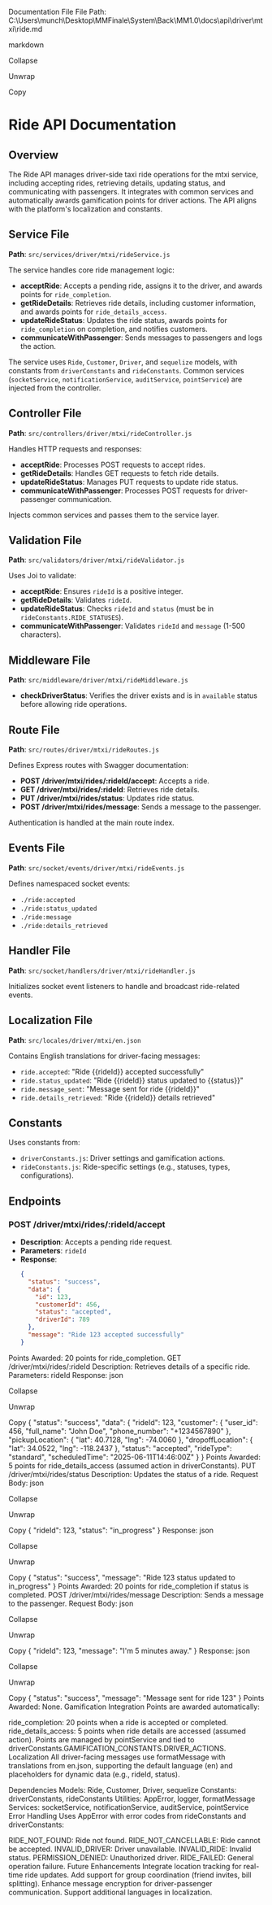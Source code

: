 Documentation File
File Path: C:\Users\munch\Desktop\MMFinale\System\Back\MM1.0\docs\api\driver\mtxi\ride.md

markdown

Collapse

Unwrap

Copy
# Ride API Documentation

## Overview
The Ride API manages driver-side taxi ride operations for the mtxi service, including accepting rides, retrieving details, updating status, and communicating with passengers. It integrates with common services and automatically awards gamification points for driver actions. The API aligns with the platform's localization and constants.

## Service File
**Path**: `src/services/driver/mtxi/rideService.js`

The service handles core ride management logic:
- **acceptRide**: Accepts a pending ride, assigns it to the driver, and awards points for `ride_completion`.
- **getRideDetails**: Retrieves ride details, including customer information, and awards points for `ride_details_access`.
- **updateRideStatus**: Updates the ride status, awards points for `ride_completion` on completion, and notifies customers.
- **communicateWithPassenger**: Sends messages to passengers and logs the action.

The service uses `Ride`, `Customer`, `Driver`, and `sequelize` models, with constants from `driverConstants` and `rideConstants`. Common services (`socketService`, `notificationService`, `auditService`, `pointService`) are injected from the controller.

## Controller File
**Path**: `src/controllers/driver/mtxi/rideController.js`

Handles HTTP requests and responses:
- **acceptRide**: Processes POST requests to accept rides.
- **getRideDetails**: Handles GET requests to fetch ride details.
- **updateRideStatus**: Manages PUT requests to update ride status.
- **communicateWithPassenger**: Processes POST requests for driver-passenger communication.

Injects common services and passes them to the service layer.

## Validation File
**Path**: `src/validators/driver/mtxi/rideValidator.js`

Uses Joi to validate:
- **acceptRide**: Ensures `rideId` is a positive integer.
- **getRideDetails**: Validates `rideId`.
- **updateRideStatus**: Checks `rideId` and `status` (must be in `rideConstants.RIDE_STATUSES`).
- **communicateWithPassenger**: Validates `rideId` and `message` (1-500 characters).

## Middleware File
**Path**: `src/middleware/driver/mtxi/rideMiddleware.js`

- **checkDriverStatus**: Verifies the driver exists and is in `available` status before allowing ride operations.

## Route File
**Path**: `src/routes/driver/mtxi/rideRoutes.js`

Defines Express routes with Swagger documentation:
- **POST /driver/mtxi/rides/:rideId/accept**: Accepts a ride.
- **GET /driver/mtxi/rides/:rideId**: Retrieves ride details.
- **PUT /driver/mtxi/rides/status**: Updates ride status.
- **POST /driver/mtxi/rides/message**: Sends a message to the passenger.

Authentication is handled at the main route index.

## Events File
**Path**: `src/socket/events/driver/mtxi/rideEvents.js`

Defines namespaced socket events:
- `./ride:accepted`
- `./ride:status_updated`
- `./ride:message`
- `./ride:details_retrieved`

## Handler File
**Path**: `src/socket/handlers/driver/mtxi/rideHandler.js`

Initializes socket event listeners to handle and broadcast ride-related events.

## Localization File
**Path**: `src/locales/driver/mtxi/en.json`

Contains English translations for driver-facing messages:
- `ride.accepted`: "Ride {{rideId}} accepted successfully"
- `ride.status_updated`: "Ride {{rideId}} status updated to {{status}}"
- `ride.message_sent`: "Message sent for ride {{rideId}}"
- `ride.details_retrieved`: "Ride {{rideId}} details retrieved"

## Constants
Uses constants from:
- `driverConstants.js`: Driver settings and gamification actions.
- `rideConstants.js`: Ride-specific settings (e.g., statuses, types, configurations).

## Endpoints

### POST /driver/mtxi/rides/:rideId/accept
- **Description**: Accepts a pending ride request.
- **Parameters**: `rideId`
- **Response**:
  ```json
  {
    "status": "success",
    "data": {
      "id": 123,
      "customerId": 456,
      "status": "accepted",
      "driverId": 789
    },
    "message": "Ride 123 accepted successfully"
  }
Points Awarded: 20 points for ride_completion.
GET /driver/mtxi/rides/:rideId
Description: Retrieves details of a specific ride.
Parameters: rideId
Response:
json

Collapse

Unwrap

Copy
{
  "status": "success",
  "data": {
    "rideId": 123,
    "customer": {
      "user_id": 456,
      "full_name": "John Doe",
      "phone_number": "+1234567890"
    },
    "pickupLocation": { "lat": 40.7128, "lng": -74.0060 },
    "dropoffLocation": { "lat": 34.0522, "lng": -118.2437 },
    "status": "accepted",
    "rideType": "standard",
    "scheduledTime": "2025-06-11T14:46:00Z"
  }
}
Points Awarded: 5 points for ride_details_access (assumed action in driverConstants).
PUT /driver/mtxi/rides/status
Description: Updates the status of a ride.
Request Body:
json

Collapse

Unwrap

Copy
{
  "rideId": 123,
  "status": "in_progress"
}
Response:
json

Collapse

Unwrap

Copy
{
  "status": "success",
  "message": "Ride 123 status updated to in_progress"
}
Points Awarded: 20 points for ride_completion if status is completed.
POST /driver/mtxi/rides/message
Description: Sends a message to the passenger.
Request Body:
json

Collapse

Unwrap

Copy
{
  "rideId": 123,
  "message": "I'm 5 minutes away."
}
Response:
json

Collapse

Unwrap

Copy
{
  "status": "success",
  "message": "Message sent for ride 123"
}
Points Awarded: None.
Gamification Integration
Points are awarded automatically:

ride_completion: 20 points when a ride is accepted or completed.
ride_details_access: 5 points when ride details are accessed (assumed action). Points are managed by pointService and tied to driverConstants.GAMIFICATION_CONSTANTS.DRIVER_ACTIONS.
Localization
All driver-facing messages use formatMessage with translations from en.json, supporting the default language (en) and placeholders for dynamic data (e.g., rideId, status).

Dependencies
Models: Ride, Customer, Driver, sequelize
Constants: driverConstants, rideConstants
Utilities: AppError, logger, formatMessage
Services: socketService, notificationService, auditService, pointService
Error Handling
Uses AppError with error codes from rideConstants and driverConstants:

RIDE_NOT_FOUND: Ride not found.
RIDE_NOT_CANCELLABLE: Ride cannot be accepted.
INVALID_DRIVER: Driver unavailable.
INVALID_RIDE: Invalid status.
PERMISSION_DENIED: Unauthorized driver.
RIDE_FAILED: General operation failure.
Future Enhancements
Integrate location tracking for real-time ride updates.
Add support for group coordination (friend invites, bill splitting).
Enhance message encryption for driver-passenger communication.
Support additional languages in localization.